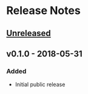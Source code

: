 # Release Notes

## [Unreleased]

## v0.1.0 - 2018-05-31
### Added
* Initial public release

[Unreleased]: https://github.com/energymon/hosp/compare/v0.1.0...HEAD
